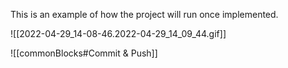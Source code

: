 


This is an example of how the project will run once implemented.

  
![[2022-04-29_14-08-46.2022-04-29_14_09_44.gif]]


  
![[commonBlocks#Commit & Push]]